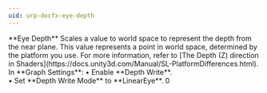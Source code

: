 ```yaml
---
uid: urp-docfx-eye-depth
---
```

<tr>
<td>**Eye Depth**</td>
<td>Scales a value to world space to represent the depth from the near plane. This value represents a point in world space, determined by the platform you use. For more information, refer to [The Depth (Z) direction in Shaders](https://docs.unity3d.com/Manual/SL-PlatformDifferences.html).</td>
<td>In **Graph Settings**:
&#8226; Enable **Depth Write**.<br/>&#8226; Set **Depth Write Mode** to **LinearEye**.</td>
<td>0</td>
</tr>

